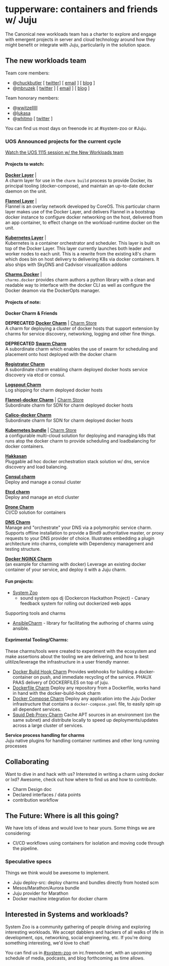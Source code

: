 # tupperware: containers and friends w/ Juju

The Canonical new workloads team has a charter to explore and engage with emergent projects in server and cloud technology around how they might benefit or integrate with Juju, particularily in the solution space.

## The new workloads team

Team core members:
- @[chuckbutler](http://github.com/chuckbutler) [ [twitter](https://twitter.com/lazypower)] [ [email](mailto:charles.butler@canonical.com) ] [ [blog](http://blog.dasroot.net) ]
- @[mbruzek](http://github.com/mbruzek) [ [twitter](https://twitter.com/mattatcanonical) ] [ [email](mailto:matthew.bruzek@canonical.com) ] [ [blog](http://bruzer.net) ]

Team honorary members:
 - @[wwitzellIII](https://github.com/wwitzel3)
 - @[lukasa](https://github.com/lukasa)
 - @[whitmo](http://github.com/whitmo) [ [twitter](https://twitter/whit) ]

You can find us most days on freenode irc at #system-zoo or #Juju.

### UOS Announced projects for the current cycle

[Watch the UOS 1115 session w/ the New Workloads team](https://youtu.be/S7xUVKCWAXU)

#### Projects to watch:

**[Docker Layer](http://github.com/juju-solutions/layer-docker)** | <br/>
  A charm layer for use in the `charm build` process to provide Docker, its principal tooling (docker-compose), and maintain an up-to-date docker daemon on the unit.

**[Flannel Layer](http://github.com/chuckbutler/layer-flannel)** | <br/>
    Flannel is an overlay network developed by CoreOS. This particular charm layer
    makes use of the Docker Layer, and delivers Flannel in a bootstrap docker
    instance to configure docker networking on the host, delivered from an
    app container, to effect change on the workload-runtime docker
    on the unit.

**[Kubernetes Layer](http://github.com/mbruzek/layer-k8s)** | <br/>
    Kubernetes is a container orchestrator and scheduler. This layer is
    built on top of the Docker Layer. This layer currently launches both
    leader and worker nodes to each unit. This is a rewrite from the existing
    k8's charm which does bin on host delivery to delivering K8s via docker
    containers. It also ships with SkyDNS and Cadvisor visualization addons

**[Charms.Docker](http://github.com/juju-solutions/charms.docker)** | <br/>
    `charms.docker` provides charm authors a python library with a clean and readable way to interface with
    the docker CLI as well as configure the Docker deamon via the DockerOpts manager.

#### Projects of note:

**Docker Charm & Friends**

**DEPRECATED** **[Docker Charm](http://github.com/chuckbutler/docker-charm)** | [Charm Store](https://jujucharms.com/docker/trusty/) <br />
   A charm for deploying a cluster of docker hosts that support extension by charms for service discovery, networking, logging and other fine things.

**DEPRECATED** **[Swarm Charm](http://github.com/whitmo/swarm-charm)**<br />
   A subordinate charm which enables the use of swarm for scheduling and placement onto host deployed with the docker charm

**[Registrator Charm](https://github.com/whitmo/registrator-charm)**<br />
   A subordinate charm enabling charm deployed docker hosts service discovery via etcd or consul.

**[Logspout Charm](https://github.com/chuckbutler/logspout-charm)**<br />
   Log shipping for charm deployed docker hosts

**[Flannel-docker Charm](https://github.com/chuckbutler/flannel-docker-charm)** | [Charm Store](https://jujucharms.com/flannel-docker/trusty/)<br />
   Subordinate charm for SDN for charm deployed docker hosts

**[Calico-docker Charm](https://github.com/chuckbutler/calico-docker-charm)**<br />
   Subordinate charm for SDN for charm deployed docker hosts

**[Kubernetes bundle](https://github.com/kubernetes/kubernetes/tree/master/cluster/juju/bundles)** | [Charm Store](https://jujucharms.com/u/kubernetes/kubernetes-cluster/)<br />
   a configurable multi-cloud solution for deploying and managing k8s that runs atop the docker charm to provide scheduling and loadbalancing for docker containers.

**[Hakkasan](https://github.com/chuckbutler/container-dynamics-bundle)**<br />
   Pluggable ad hoc docker orchestration stack solution w/ dns, service discovery and load balancing.

**[Consul charm](https://github.com/mbruzek/consul-charm.git)**<br />
  Deploy and manage a consul cluster

**[Etcd charm](https://github.com/chuckbutler/etcd-charm.git)**<br />
  Deploy and manage an etcd cluster

**[Drone Charm](https://github.com/chuckbutler/drone-ci-charm)**<br />
  CI/CD solution for containers

**[DNS Charm](https://github.com/chuckbutler/dns-charm.git)**<br />
  Manage and "orchestrate" your DNS via a polymorphic service charm. Supports
  offline installation to provide a Bind9 authoritative master, or proxy requests
  to your DNS provider of choice. Illustrates embedding a plugin architecture into
  charms, complete with Dependency management and testing structure.

**[Docker NGINX Charm](https://github.com/chuckbutler/docker-nginx-charm)**<br />
  (an example for charming with docker) Leverage an existing docker container of your service, and deploy it with a Juju charm.

#### Fun projects:

- [System Zoo](http://github.com/systemzoo)
  * sound system ops dj (Dockercon Hackathon Project) - Canary feedback system for rolling out dockerized web apps

Supporting tools and charms

- [AnsibleCharm](https://github.com/whitmo/ansible-charm) - library for facilitating the authoring of charms using ansible.


#### Exprimental Tooling/Charms:

These charms/tools were created to experiment with the ecosystem and make assertions
about the tooling we are delivering, and how to best ulitilze/leverage the
infrastructure in a user friendly manner.

- [Docker Build Hook Charm](https://github.com/chuckbutler/docker-build-hook-charm)
    Provides webhooks for building a docker-container on push, and immediate
    recycling of the service. PHAUX PAAS delivery of DOCKERFILES on top of juju.
- [Dockerfile Charm](https://github.com/chuckbutler/dockerfile-charm)
    Deploy any repository from a Dockerfile, works hand in hand with the docker-build-hook charm
- [Docker Compose Charm](https://github.com/chuckbutler/docker-compose-charm)
    Deploy any application into the Juju Docker infrastructure that contains a
    `docker-compose.yaml` file, to easily spin up all dependent services.
- [Squid Deb Proxy Charm](https://github.com/chuckbutler/squid-deb-proxy-charm)
    Cache APT sources in an environment (on the same subnet) and distribute
    locally to speed up deployments/updates across a large cluster of services.

**Service process handling for charms**<br />
Juju native plugins for handling container runtimes and other long running processes


## Collaborating

Want to dive in and hack with us? Interested in writing a charm using docker or lxd? Awesome, check out how where to find us and how to contribute.

- Charm Design doc
- Declared interfaces / data points
- contribution workflow

## The Future: Where is all this going?

We have lots of ideas and would love to hear yours.  Some things we are considering:

 - CI/CD workflows using containers for isolation and moving code through the pipeline.

### Speculative specs

Things we think would be awesome to implement.

- Juju deploy-src: deploy charms and bundles directly from hosted scm
- Mesos/Marathon/Aurora bundle
- Juju provider for Marathon
- Docker machine integration for docker charm

## Interested in Systems and workloads?

 System Zoo is a community gathering of people driving and exploring
interesting workloads. We accept dabblers and hackers of all walks of life in
development, ops, networking, social engineering, etc. If you're doing something
interesting, we'd love to chat!

 You can find us in [#system-zoo](https://webchat.freenode.net/?channels=system-zoo)
on irc.freenode.net, with an upcoming schedule of media, podcasts, and blog
forthcoming as time allows.
